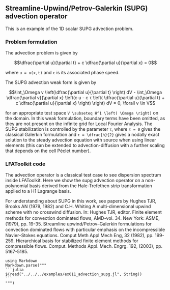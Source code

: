 ## Streamline-Upwind/Petrov-Galerkin (SUPG) advection operator

This is an example of the 1D scalar SUPG advection problem.

### Problem formulation

The advection problem is given by

```math
\dfrac{\partial u}{\partial t} + c \dfrac{\partial u}{\partial x} = 0
```
where ``u = u(x,t)`` and ``c`` is its associated phase speed.

The SUPG advection weak form is given by

```math
\int_\Omega v \left(\dfrac{\partial u}{\partial t} \right) dV - \int_\Omega \dfrac{\partial v}{\partial x} \left(c u - c τ \left( \dfrac{\partial u}{\partial t} + c \dfrac{\partial u}{\partial x} \right) \right) dV = 0, \forall v \in V
```
for an appropriate test space ``V \subseteq H^1 \left( \Omega \right)`` on the domain.
In this weak formulation, boundary terms have been omitted, as they are not present on the infinite grid for Local Fourier Analysis.
The SUPG stabilization is controlled by the parameter ``τ``, where ``τ = 0`` gives the classical Galerkin formulation and ``τ = \dfrac{h}{2}`` gives a nodally exact solution to the steady advection equation with source when using linear elements (this can be extended to advection-diffusion with a further scaling that depends on the cell Péclet number).

### LFAToolkit code

The advection operator is a classical test case to see dispersion spectrum inside LFAToolkit.
Here we show the supg advection operator on a non-polynomial basis derived from the Hale-Trefethen strip transformation applied to a H1 Lagrange basis.

For understanding about SUPG in this work, see papers by Hughes TJR, Brooks AN (1979, 1982) and C.H. Whiting
A multi-dimensional upwind scheme with no crosswind diﬀusion. In: Hughes TJR, editor. Finite element methods for convection dominated ﬂows, AMD-vol. 34. New York: ASME, (1979), pp. 19-35.
Streamline upwind/Petrov–Galerkin formulations for convection dominated ﬂows with particular emphasis on the incompressible Navier–Stokes equations. Comput Meth Appl Mech Eng, 32 (1982), pp. 199-259.
Hierarchical basis for stabilized finite element methods for compressible flows. Comput. Methods Appl. Mech. Engrg. 192, (2003), pp. 5167-5185.

````@eval
using Markdown
Markdown.parse("""
```julia
$(read("../../../examples/ex011_advection_supg.jl", String))
```
""")
````